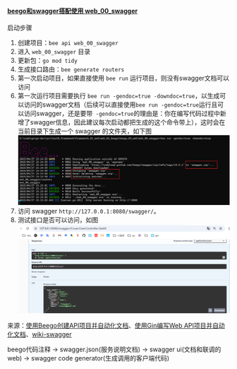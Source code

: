 


#### [beego和swagger搭配使用 web_00_swagger](web_00_swagger)

启动步骤
1. 创建项目：`bee api web_00_swagger`
2. 进入 `web_00_swagger` 目录
3. 更新包：`go mod tidy`
4. 生成接口路由：`bee generate routers`
5. 第一次启动项目，如果直接使用 `bee run` 运行项目，则没有swagger文档可以访问
6. 第一次运行项目需要执行 `bee run -gendoc=true -downdoc=true`，以生成可以访问的swagger文档（后续可以直接使用`bee run -gendoc=true`运行且可以访问swagger，还是要带` -gendoc=true`的理由是：你在编写代码过程中新增了swagger信息，因此建议每次启动都把生成的这个命令带上），这时会在当前目录下生成一个 swagger 的文件夹，如下图![img.png](img/img.png)
7. 访问 swagger `http://127.0.0.1:8080/swagger/`。
8. 测试接口是否可以访问，如图![img_1.png](img%2Fimg_1.png)


来源：[使用Beego创建API项目并自动化文档](https://blog.csdn.net/witton/article/details/138485767)、[使用Gin编写Web API项目并自动化文档](https://blog.csdn.net/witton/article/details/138493433)、[wiki-swagger](https://beego.wiki/zh-cn/docs/advantage/docs/)


beego代码注释 -> swagger.json(服务说明文档) -> swagger ui(文档和联调的web) -> swagger code generator(生成调用的客户端代码)

